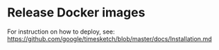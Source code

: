 # Release Docker images

For instruction on how to deploy, see: https://github.com/google/timesketch/blob/master/docs/Installation.md 